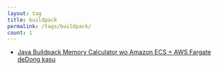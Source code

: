 ```yaml
---
layout: tag
title: buildpack
permalink: /tags/buildpack/
count: 1
---
```


- [Java Buildpack Memory Calculator wo Amazon ECS + AWS Fargate deDong kasu](https://akkinoc.dev/posts/2024/05/20/java-buildpack-memory-calculator-on-aws-ecs-fargate/)
